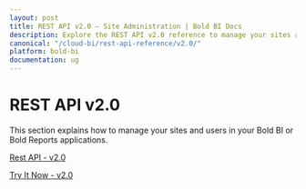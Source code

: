 ```yaml
---
layout: post
title: REST API v2.0 – Site Administration | Bold BI Docs
description: Explore the REST API v2.0 reference to manage your sites and users in your Bold BI or Bold Reports applications.
canonical: "/cloud-bi/rest-api-reference/v2.0/"
platform: bold-bi
documentation: ug
---
```


# REST API v2.0

This section explains how to manage your sites and users in your Bold BI or Bold Reports applications.

[Rest API - v2.0](https://help.boldbi.com/embedded-bi/rest-api-reference/site-administration/v2.0/api-reference/)

[Try It Now - v2.0](https://help.boldbi.com/embedded-bi/rest-api-reference/site-administration/v2.0/try-it-now/)